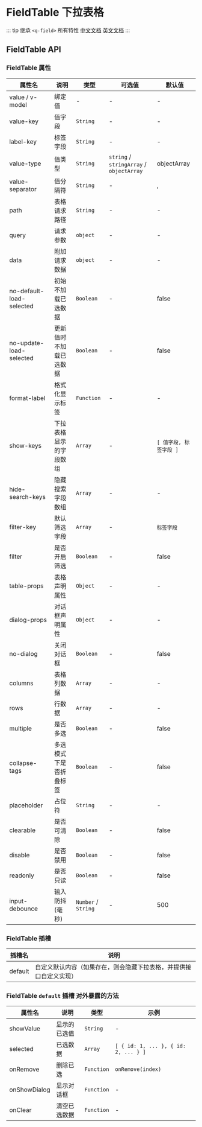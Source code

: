 # FieldTable 下拉表格

::: tip
继承 `<q-field>` 所有特性
[中文文档](http://www.quasarchs.com/vue-components/field) [英文文档](https://quasar.dev/vue-components/field)
:::

## FieldTable API

### FieldTable 属性

| 属性名                      | 说明          | 类型                  | 可选值                                      | 默认值             |
|--------------------------|-------------|---------------------|------------------------------------------|-----------------|
| value / v-model          | 绑定值         | -                   | -                                        | -               |
| value-key                | 值字段         | `String`            | -                                        | -               |
| label-key                | 标签字段        | `String`            | -                                        | -               |
| value-type               | 值类型         | `String`            | `string` / `stringArray` / `objectArray` | objectArray     |
| value-separator          | 值分隔符        | `String`            | -                                        | ,               |
| path                     | 表格请求路径      | `String`            | -                                        | -               |
| query                    | 请求参数        | `object`            | -                                        | -               |
| data                     | 附加请求数据      | `object`            | -                                        | -               |
| no-default-load-selected | 初始不加载已选数据   | `Boolean`           | -                                        | false           |
| no-update-load-selected  | 更新值时不加载已选数据 | `Boolean`           | -                                        | false           |
| format-label             | 格式化显示标签     | `Function`          | -                                        | -               |
| show-keys                | 下拉表格显示的字段数组 | `Array`             | -                                        | `[ 值字段, 标签字段 ]` |
| hide-search-keys         | 隐藏搜索字段数组    | `Array`             | -                                        | -               |
| filter-key               | 默认筛选字段      | `Array`             | -                                        | `标签字段`          |
| filter                   | 是否开启筛选      | `Boolean`           | -                                        | false           |
| table-props              | 表格声明属性      | `Object`            | -                                        | -               |
| dialog-props             | 对话框声明属性     | `Object`            | -                                        | -               |
| no-dialog                | 关闭对话框       | `Boolean`           | -                                        | false           |
| columns                  | 表格列数据       | `Array`             | -                                        | -               |
| rows                     | 行数据         | `Array`             | -                                        | -               |
| multiple                 | 是否多选        | `Boolean`           | -                                        | false           |
| collapse-tags            | 多选模式下是否折叠标签 | `Boolean`           | -                                        | false           |
| placeholder              | 占位符         | `String`            | -                                        | -               |
| clearable                | 是否可清除       | `Boolean`           | -                                        | false           |
| disable                  | 是否禁用        | `Boolean`           | -                                        | false           |
| readonly                 | 是否只读        | `Boolean`           | -                                        | false           |
| input-debounce           | 输入防抖(毫秒)    | `Number` / `String` | -                                        | 500             |


### FieldTable 插槽

| 插槽名                      | 说明                                       |
|--------------------------|------------------------------------------|
| default          | 自定义默认内容（如果存在，则会隐藏下拉表格，并提供接口自定义实现） |

### FieldTable `default` 插槽 对外暴露的方法

| 属性名                      | 说明 | 类型       | 示例  |
|--------------------------|--|----------|-----|
| showValue          | 显示的已选值 | `String` | -   |
| selected                | 已选数据 | `Array`  | `[ { id: 1, ... }, { id: 2, ... } ]`   |
| onRemove                | 删除已选 | `Function`  | `onRemove(index)`   |
| onShowDialog                | 显示对话框 | `Function`  | -   |
| onClear                | 清空已选数据 | `Function`  | -   |
